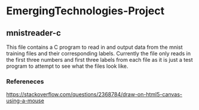 # EmergingTechnologies-Project

## mnistreader-c
This file contains a C program to read in and output data from the mnist training files and their corresponding labels.
Currently the file only reads in the first three numbers and first three labels from each file as it is 
just a test program to attempt to see what the files look like.

### Refereneces
https://stackoverflow.com/questions/2368784/draw-on-html5-canvas-using-a-mouse